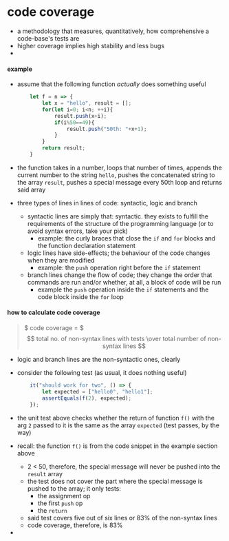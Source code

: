 # code coverage

* a methodology that measures, quantitatively, how comprehensive a code-base's tests are
* higher coverage implies high stability and less bugs
* 

#### example
* assume that the following function *actually* does something useful

    ```javascript
        let f = n => {
            let x = "hello", result = [];
            for(let i=0; i<n; ++i){
                result.push(x+i);
                if(i%50==49){
                    result.push("50th: "+x+1);
                }
            }
            return result;
        }
    ```

* the function takes in a number, loops that number of times, appends the current number to the string `hello`, pushes the concatenated string to the array `result`, pushes a special message every 50th loop and returns said array
* three types of lines in lines of code: syntactic, logic and branch
    * syntactic lines are simply that: syntactic. they exists to fulfill the requirements  of the structure of the programming language (or to avoid syntax errors, take your pick)
        * example: the curly braces that close the `if` and `for` blocks and the function declaration statement
    * logic lines have side-effects; the behaviour of the code changes when they are modified
        * example: the `push` operation right before the `if` statement
    * branch lines change the flow of code; they change the order that commands are run and/or whether, at all, a block of code will be run
        * example the `push` operation inside the `if` statements and the code block inside the `for` loop

#### how to calculate code coverage

>   $ code coverage = $ $$ total no. of non-syntax lines with tests \over total number of non-syntax lines $$

* logic and branch lines are the non-syntactic ones, clearly
* consider the following test (as usual, it does nothing useful)

    ```javascript
        it("should work for two", () => {
            let expected = ["hello0", "hello1"];
            assertEquals(f(2), expected);
        });
    ```

 * the unit test above checks whether the return of function `f()` with the arg `2` passed to it is the same as the array `expected` (test passes, by the way)
 * recall: the function `f()` is from the code snippet in the example section above
    * 2 < 50, therefore, the special message will never be pushed into the `result` array
    * the test does not cover the part where the special message is pushed to the array; it only tests:
        * the assignment op
        * the first `push` op
        * the `return`
    * said test covers five out of six lines or 83% of the non-syntax lines
    * code coverage, therefore, is 83%
* 